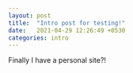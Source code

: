 ```yaml
---
layout: post
title:  "Intro post for testing!"
date:   2021-04-29 12:26:49 +0530
categories: intro
---
```

Finally I have a personal site?!